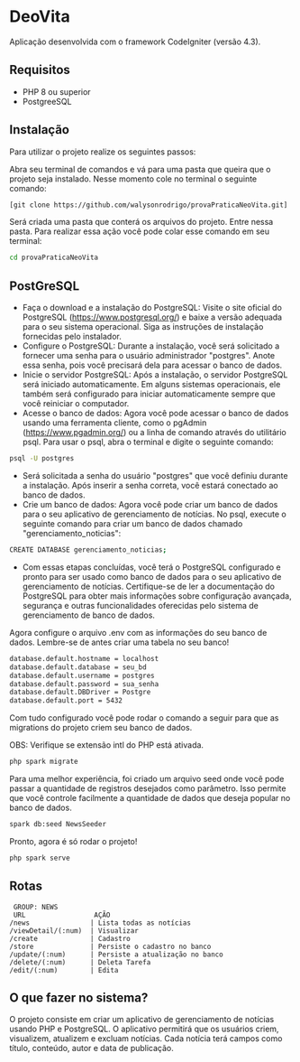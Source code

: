 # DeoVita

Aplicação desenvolvida com o framework CodeIgniter (versão 4.3).

## Requisitos
- PHP 8 ou superior
- PostgreeSQL

## Instalação

Para utilizar o projeto realize os seguintes passos:

Abra seu terminal de comandos e vá para uma pasta que queira que o projeto seja instalado. Nesse momento cole no terminal o seguinte comando:

```bash
[git clone https://github.com/walysonrodrigo/provaPraticaNeoVita.git]
```

Será criada uma pasta que conterá os arquivos do projeto. Entre nessa pasta. Para realizar essa ação você pode colar esse comando em seu terminal:

```bash
cd provaPraticaNeoVita
```

## PostGreSQL
- Faça o download e a instalação do PostgreSQL: Visite o site oficial do PostgreSQL (https://www.postgresql.org/) e baixe a versão adequada para o seu sistema operacional. Siga as instruções de instalação fornecidas pelo instalador.
- Configure o PostgreSQL: Durante a instalação, você será solicitado a fornecer uma senha para o usuário administrador "postgres". Anote essa senha, pois você precisará dela para acessar o banco de dados.
- Inicie o servidor PostgreSQL: Após a instalação, o servidor PostgreSQL será iniciado automaticamente. Em alguns sistemas operacionais, ele também será configurado para iniciar automaticamente sempre que você reiniciar o computador.
- Acesse o banco de dados: Agora você pode acessar o banco de dados usando uma ferramenta cliente, como o pgAdmin (https://www.pgadmin.org/) ou a linha de comando através do utilitário psql. Para usar o psql, abra o terminal e digite o seguinte comando:
```bash
psql -U postgres
```
- Será solicitada a senha do usuário "postgres" que você definiu durante a instalação. Após inserir a senha correta, você estará conectado ao banco de dados.
- Crie um banco de dados: Agora você pode criar um banco de dados para o seu aplicativo de gerenciamento de notícias. No psql, execute o seguinte comando para criar um banco de dados chamado "gerenciamento_noticias":
```bash
CREATE DATABASE gerenciamento_noticias;
```
- Com essas etapas concluídas, você terá o PostgreSQL configurado e pronto para ser usado como banco de dados para o seu aplicativo de gerenciamento de notícias. Certifique-se de ler a documentação do PostgreSQL para obter mais informações sobre configuração avançada, segurança e outras funcionalidades oferecidas pelo sistema de gerenciamento de banco de dados.

Agora configure o arquivo .env com as informações do seu banco de dados. Lembre-se de antes criar uma tabela no seu banco!

```bash
database.default.hostname = localhost
database.default.database = seu_bd
database.default.username = postgres
database.default.password = sua_senha
database.default.DBDriver = Postgre
database.default.port = 5432
```

Com tudo configurado você pode rodar o comando a seguir para que as migrations do projeto criem seu banco de dados. 

OBS: Verifique se extensão intl do PHP está ativada.

```bash
php spark migrate
```

Para uma melhor experiência, foi criado um arquivo seed onde você pode passar a quantidade de registros desejados como parâmetro. Isso permite que você controle facilmente a quantidade de dados que deseja popular no banco de dados.

```bash
spark db:seed NewsSeeder
```

Pronto, agora é só rodar o projeto!

```bash
php spark serve
```

## Rotas

```
 GROUP: NEWS
 URL                 AÇÃO
/news               | Lista todas as notícias
/viewDetail/(:num)  | Visualizar
/create             | Cadastro
/store              | Persiste o cadastro no banco
/update/(:num)      | Persiste a atualização no banco
/delete/(:num)      | Deleta Tarefa
/edit/(:num)        | Edita
```

## O que fazer no sistema?

O projeto consiste em criar um aplicativo de gerenciamento de notícias usando PHP e PostgreSQL. O aplicativo permitirá que os usuários criem, visualizem, atualizem e excluam notícias. Cada notícia terá campos como título, conteúdo, autor e data de publicação.
